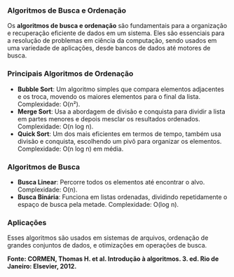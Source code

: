 ### Algoritmos de Busca e Ordenação

Os **algoritmos de busca e ordenação** são fundamentais para a organização e recuperação eficiente de dados em um sistema. Eles são essenciais para a resolução de problemas em ciência da computação, sendo usados em uma variedade de aplicações, desde bancos de dados até motores de busca.

### Principais Algoritmos de Ordenação

- **Bubble Sort**: Um algoritmo simples que compara elementos adjacentes e os troca, movendo os maiores elementos para o final da lista. Complexidade: O(n²).
- **Merge Sort**: Usa a abordagem de divisão e conquista para dividir a lista em partes menores e depois mesclar os resultados ordenados. Complexidade: O(n log n).
- **Quick Sort**: Um dos mais eficientes em termos de tempo, também usa divisão e conquista, escolhendo um pivô para organizar os elementos. Complexidade: O(n log n) em média.

### Algoritmos de Busca

- **Busca Linear**: Percorre todos os elementos até encontrar o alvo. Complexidade: O(n).
- **Busca Binária**: Funciona em listas ordenadas, dividindo repetidamente o espaço de busca pela metade. Complexidade: O(log n).

### Aplicações

Esses algoritmos são usados em sistemas de arquivos, ordenação de grandes conjuntos de dados, e otimizações em operações de busca.

**Fonte: CORMEN, Thomas H. et al. Introdução à algoritmos. 3. ed. Rio de Janeiro: Elsevier, 2012.**
